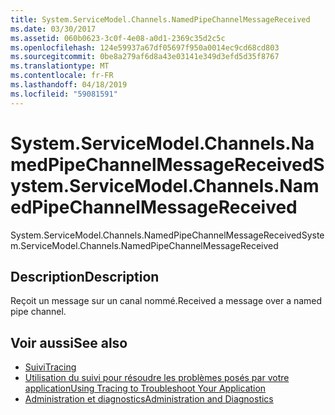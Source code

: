 ```yaml
---
title: System.ServiceModel.Channels.NamedPipeChannelMessageReceived
ms.date: 03/30/2017
ms.assetid: 060b0623-3c0f-4e08-a0d1-2369c35d2c5c
ms.openlocfilehash: 124e59937a67df05697f950a0014ec9cd68cd803
ms.sourcegitcommit: 0be8a279af6d8a43e03141e349d3efd5d35f8767
ms.translationtype: MT
ms.contentlocale: fr-FR
ms.lasthandoff: 04/18/2019
ms.locfileid: "59081591"
---
```

# <a name="systemservicemodelchannelsnamedpipechannelmessagereceived"></a><span data-ttu-id="9d344-102">System.ServiceModel.Channels.NamedPipeChannelMessageReceived</span><span class="sxs-lookup"><span data-stu-id="9d344-102">System.ServiceModel.Channels.NamedPipeChannelMessageReceived</span></span>
<span data-ttu-id="9d344-103">System.ServiceModel.Channels.NamedPipeChannelMessageReceived</span><span class="sxs-lookup"><span data-stu-id="9d344-103">System.ServiceModel.Channels.NamedPipeChannelMessageReceived</span></span>  
  
## <a name="description"></a><span data-ttu-id="9d344-104">Description</span><span class="sxs-lookup"><span data-stu-id="9d344-104">Description</span></span>  
 <span data-ttu-id="9d344-105">Reçoit un message sur un canal nommé.</span><span class="sxs-lookup"><span data-stu-id="9d344-105">Received a message over a named pipe channel.</span></span>  
  
## <a name="see-also"></a><span data-ttu-id="9d344-106">Voir aussi</span><span class="sxs-lookup"><span data-stu-id="9d344-106">See also</span></span>

- [<span data-ttu-id="9d344-107">Suivi</span><span class="sxs-lookup"><span data-stu-id="9d344-107">Tracing</span></span>](../../../../../docs/framework/wcf/diagnostics/tracing/index.md)
- [<span data-ttu-id="9d344-108">Utilisation du suivi pour résoudre les problèmes posés par votre application</span><span class="sxs-lookup"><span data-stu-id="9d344-108">Using Tracing to Troubleshoot Your Application</span></span>](../../../../../docs/framework/wcf/diagnostics/tracing/using-tracing-to-troubleshoot-your-application.md)
- [<span data-ttu-id="9d344-109">Administration et diagnostics</span><span class="sxs-lookup"><span data-stu-id="9d344-109">Administration and Diagnostics</span></span>](../../../../../docs/framework/wcf/diagnostics/index.md)
